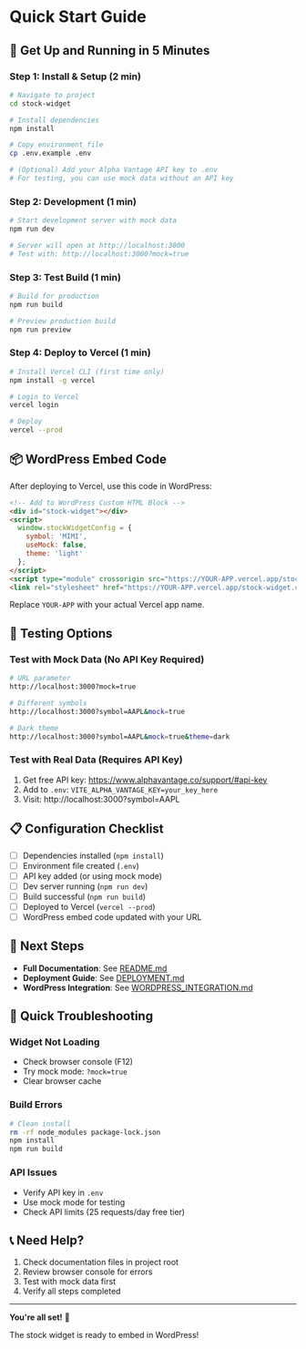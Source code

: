 # Quick Start Guide

## 🚀 Get Up and Running in 5 Minutes

### Step 1: Install & Setup (2 min)

```bash
# Navigate to project
cd stock-widget

# Install dependencies
npm install

# Copy environment file
cp .env.example .env

# (Optional) Add your Alpha Vantage API key to .env
# For testing, you can use mock data without an API key
```

### Step 2: Development (1 min)

```bash
# Start development server with mock data
npm run dev

# Server will open at http://localhost:3000
# Test with: http://localhost:3000?mock=true
```

### Step 3: Test Build (1 min)

```bash
# Build for production
npm run build

# Preview production build
npm run preview
```

### Step 4: Deploy to Vercel (1 min)

```bash
# Install Vercel CLI (first time only)
npm install -g vercel

# Login to Vercel
vercel login

# Deploy
vercel --prod
```

## 📦 WordPress Embed Code

After deploying to Vercel, use this code in WordPress:

```html
<!-- Add to WordPress Custom HTML Block -->
<div id="stock-widget"></div>
<script>
  window.stockWidgetConfig = {
    symbol: 'MIMI',
    useMock: false,
    theme: 'light'
  };
</script>
<script type="module" crossorigin src="https://YOUR-APP.vercel.app/stock-widget.js"></script>
<link rel="stylesheet" href="https://YOUR-APP.vercel.app/stock-widget.css">
```

Replace `YOUR-APP` with your actual Vercel app name.

## 🧪 Testing Options

### Test with Mock Data (No API Key Required)

```bash
# URL parameter
http://localhost:3000?mock=true

# Different symbols
http://localhost:3000?symbol=AAPL&mock=true

# Dark theme
http://localhost:3000?symbol=AAPL&mock=true&theme=dark
```

### Test with Real Data (Requires API Key)

1. Get free API key: https://www.alphavantage.co/support/#api-key
2. Add to `.env`: `VITE_ALPHA_VANTAGE_KEY=your_key_here`
3. Visit: http://localhost:3000?symbol=AAPL

## 📋 Configuration Checklist

- [ ] Dependencies installed (`npm install`)
- [ ] Environment file created (`.env`)
- [ ] API key added (or using mock mode)
- [ ] Dev server running (`npm run dev`)
- [ ] Build successful (`npm run build`)
- [ ] Deployed to Vercel (`vercel --prod`)
- [ ] WordPress embed code updated with your URL

## 🔗 Next Steps

- **Full Documentation**: See [README.md](README.md)
- **Deployment Guide**: See [DEPLOYMENT.md](DEPLOYMENT.md)
- **WordPress Integration**: See [WORDPRESS_INTEGRATION.md](WORDPRESS_INTEGRATION.md)

## 🐛 Quick Troubleshooting

### Widget Not Loading
- Check browser console (F12)
- Try mock mode: `?mock=true`
- Clear browser cache

### Build Errors
```bash
# Clean install
rm -rf node_modules package-lock.json
npm install
npm run build
```

### API Issues
- Verify API key in `.env`
- Use mock mode for testing
- Check API limits (25 requests/day free tier)

## 📞 Need Help?

1. Check documentation files in project root
2. Review browser console for errors
3. Test with mock data first
4. Verify all steps completed

---

**You're all set!** 🎉

The stock widget is ready to embed in WordPress!
